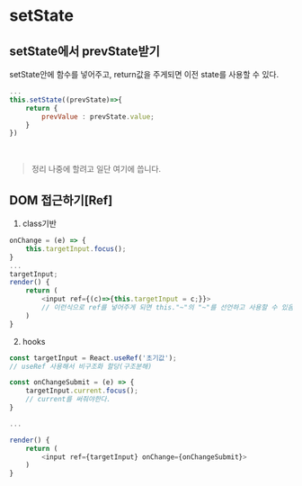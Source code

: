 # setState

## setState에서 prevState받기
setState안에 함수를 넣어주고, return값을 주게되면 이전 state를 사용할 수 있다.
```js
...
this.setState((prevState)=>{
    return {
        prevValue : prevState.value;
    }
})
```

<br>

> 정리 나중에 할려고 일단 여기에 씁니다.
## DOM 접근하기[Ref]
1. class기반
```js
onChange = (e) => {
    this.targetInput.focus();
}
...
targetInput;
render() {
    return (
        <input ref={(c)=>{this.targetInput = c;}}>
        // 이런식으로 ref를 넣어주게 되면 this."~"의 "~"를 선언하고 사용할 수 있음.
    )
}
```


2. hooks
```js
const targetInput = React.useRef('초기값');
// useRef 사용해서 비구조화 할당(구조분해)

const onChangeSubmit = (e) => {
    targetInput.current.focus();
    // current를 써줘야한다.
}

...

render() {
    return (
        <input ref={targetInput} onChange={onChangeSubmit}>
    )
}
```